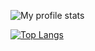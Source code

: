 ![My profile stats](https://github-readme-stats.vercel.app/api?username=ernestassku&show_icons=true&theme=radical)

[![Top Langs](https://github-readme-stats.vercel.app/api/top-langs/?username=ernestassku&langs_count=18&layout=compact&theme=radical)](https://github.com/anuraghazra/github-readme-stats)
